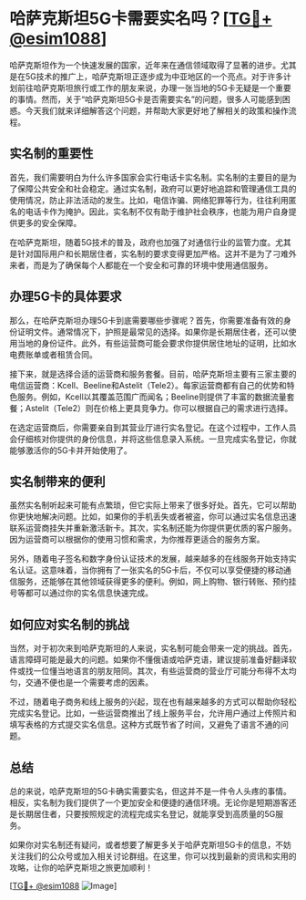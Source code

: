 # 哈萨克斯坦5G卡需要实名吗？[[TG💪+ @esim1088](https://t.me/s/esim1088)]

哈萨克斯坦作为一个快速发展的国家，近年来在通信领域取得了显著的进步。尤其是在5G技术的推广上，哈萨克斯坦正逐步成为中亚地区的一个亮点。对于许多计划前往哈萨克斯坦旅行或工作的朋友来说，办理一张当地的5G卡无疑是一个重要的事情。然而，关于“哈萨克斯坦5G卡是否需要实名”的问题，很多人可能感到困惑。今天我们就来详细解答这个问题，并帮助大家更好地了解相关的政策和操作流程。

## 实名制的重要性

首先，我们需要明白为什么许多国家会实行电话卡实名制。实名制的主要目的是为了保障公共安全和社会稳定。通过实名制，政府可以更好地追踪和管理通信工具的使用情况，防止非法活动的发生。比如，电信诈骗、网络犯罪等行为，往往利用匿名的电话卡作为掩护。因此，实名制不仅有助于维护社会秩序，也能为用户自身提供更多的安全保障。

在哈萨克斯坦，随着5G技术的普及，政府也加强了对通信行业的监管力度。尤其是针对国际用户和长期居住者，实名制的要求变得更加严格。这并不是为了刁难外来者，而是为了确保每个人都能在一个安全和可靠的环境中使用通信服务。

## 办理5G卡的具体要求

那么，在哈萨克斯坦办理5G卡到底需要哪些步骤呢？首先，你需要准备有效的身份证明文件。通常情况下，护照是最常见的选择。如果你是长期居住者，还可以使用当地的身份证件。此外，有些运营商可能会要求你提供居住地址的证明，比如水电费账单或者租赁合同。

接下来，就是选择合适的运营商和服务套餐。目前，哈萨克斯坦主要有三家主要的电信运营商：Kcell、Beeline和Astelit（Tele2）。每家运营商都有自己的优势和特色服务。例如，Kcell以其覆盖范围广而闻名；Beeline则提供了丰富的数据流量套餐；Astelit（Tele2）则在价格上更具竞争力。你可以根据自己的需求进行选择。

在选定运营商后，你需要亲自到其营业厅进行实名登记。在这个过程中，工作人员会仔细核对你提供的身份信息，并将这些信息录入系统。一旦完成实名登记，你就能够激活你的5G卡并开始使用了。

## 实名制带来的便利

虽然实名制听起来可能有点繁琐，但它实际上带来了很多好处。首先，它可以帮助你更快地解决问题。比如，如果你的手机丢失或者被盗，你可以通过实名信息迅速联系运营商挂失并重新激活新卡。其次，实名制还能为你提供更优质的客户服务。因为运营商可以根据你的使用习惯和需求，为你推荐更适合的服务方案。

另外，随着电子签名和数字身份认证技术的发展，越来越多的在线服务开始支持实名认证。这意味着，当你拥有了一张实名的5G卡后，不仅可以享受便捷的移动通信服务，还能够在其他领域获得更多的便利。例如，网上购物、银行转账、预约挂号等都可以通过你的实名信息快速完成。

## 如何应对实名制的挑战

当然，对于初次来到哈萨克斯坦的人来说，实名制可能会带来一定的挑战。首先，语言障碍可能是最大的问题。如果你不懂俄语或哈萨克语，建议提前准备好翻译软件或找一位懂当地语言的朋友陪同。其次，有些运营商的营业厅可能分布得不太均匀，交通不便也是一个需要考虑的因素。

不过，随着电子商务和线上服务的兴起，现在也有越来越多的方式可以帮助你轻松完成实名登记。比如，一些运营商推出了线上服务平台，允许用户通过上传照片和填写表格的方式提交实名信息。这种方式既节省了时间，又避免了语言不通的问题。

## 总结

总的来说，哈萨克斯坦的5G卡确实需要实名，但这并不是一件令人头疼的事情。相反，实名制为我们提供了一个更加安全和便捷的通信环境。无论你是短期游客还是长期居住者，只要按照规定的流程完成实名登记，就能享受到高质量的5G服务。

如果你对实名制还有疑问，或者想要了解更多关于哈萨克斯坦5G卡的信息，不妨关注我们的公众号或加入相关讨论群组。在这里，你可以找到最新的资讯和实用的攻略，让你的哈萨克斯坦之旅更加顺利！

[[TG💪+ @esim1088](https://t.me/s/esim1088) ![Image](https://i.postimg.cc/4NQfJmqS/Snipaste-2025-05-13-00-14-12.png)]